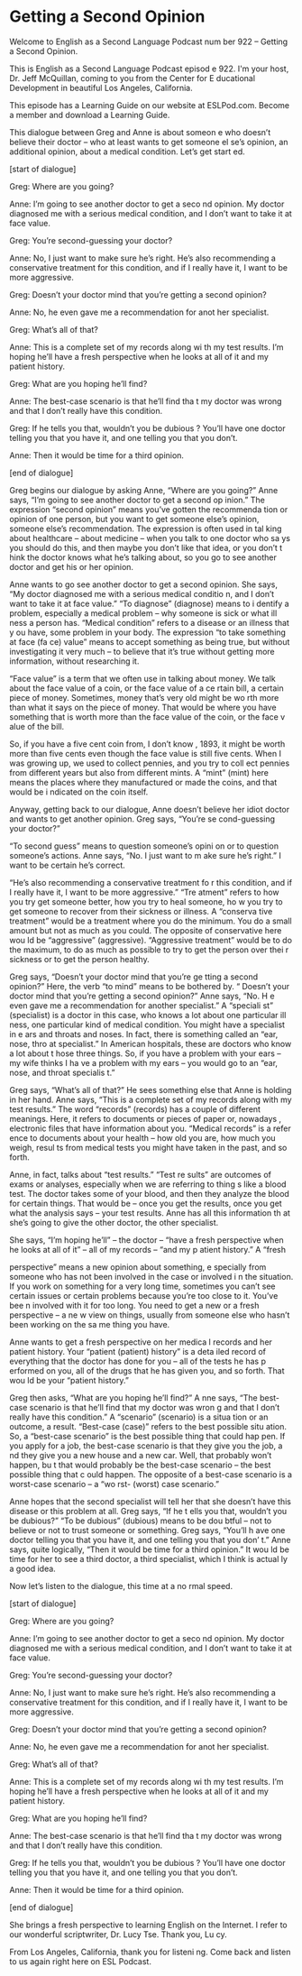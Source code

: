 # Getting a Second Opinion

Welcome to English as a Second Language Podcast num ber 922 – Getting a Second Opinion. 

This is English as a Second Language Podcast episod e 922. I'm your host, Dr. Jeff McQuillan, coming to you from the Center for E ducational Development in beautiful Los Angeles, California. 

This episode has a Learning Guide on our website at  ESLPod.com. Become a member and download a Learning Guide. 

This dialogue between Greg and Anne is about someon e who doesn’t believe their doctor – who at least wants to get someone el se’s opinion, an additional opinion, about a medical condition. Let’s get start ed.  

[start of dialogue] 

Greg: Where are you going? 

Anne: I’m going to see another doctor to get a seco nd opinion. My doctor diagnosed me with a serious medical condition, and I don’t want to take it at face value.  

Greg: You’re second-guessing your doctor? 

Anne: No, I just want to make sure he’s right. He’s  also recommending a conservative treatment for this condition, and if I  really have it, I want to be more aggressive.  

Greg: Doesn’t your doctor mind that you’re getting a second opinion? 

Anne: No, he even gave me a recommendation for anot her specialist.  

Greg: What’s all of that? 

Anne: This is a complete set of my records along wi th my test results. I’m hoping he’ll have a fresh perspective when he looks at all  of it and my patient history. 

Greg: What are you hoping he’ll find? 

Anne: The best-case scenario is that he’ll find tha t my doctor was wrong and that I don’t really have this condition.  

Greg: If he tells you that, wouldn’t you be dubious ? You’ll have one doctor telling you that you have it, and one telling you that you don’t. 

Anne: Then it would be time for a third opinion. 

[end of dialogue] 

Greg begins our dialogue by asking Anne, “Where are  you going?” Anne says, “I’m going to see another doctor to get a second op inion.” The expression “second opinion” means you’ve gotten the recommenda tion or opinion of one person, but you want to get someone else’s opinion,  someone else’s recommendation. The expression is often used in tal king about healthcare – about medicine – when you talk to one doctor who sa ys you should do this, and then maybe you don’t like that idea, or you don’t t hink the doctor knows what he’s talking about, so you go to see another doctor and get his or her opinion.  

Anne wants to go see another doctor to get a second  opinion. She says, “My doctor diagnosed me with a serious medical conditio n, and I don’t want to take it at face value.” “To diagnose” (diagnose) means to i dentify a problem, especially a medical problem – why someone is sick or what ill ness a person has. “Medical condition” refers to a disease or an illness that y ou have, some problem in your body. The expression “to take something at face (fa ce) value” means to accept something as being true, but without investigating it very much – to believe that it’s true without getting more information, without  researching it.  

“Face value” is a term that we often use in talking  about money. We talk about the face value of a coin, or the face value of a ce rtain bill, a certain piece of money. Sometimes, money that’s very old might be wo rth more than what it says on the piece of money. That would be where you have  something that is worth more than the face value of the coin, or the face v alue of the bill.  

So, if you have a five cent coin from, I don’t know , 1893, it might be worth more than five cents even though the face value is still  five cents. When I was growing up, we used to collect pennies, and you try to coll ect pennies from different years but also from different mints. A “mint” (mint) here  means the places where they manufactured or made the coins, and that would be i ndicated on the coin itself. 

Anyway, getting back to our dialogue, Anne doesn’t believe her idiot doctor and wants to get another opinion. Greg says, “You’re se cond-guessing your doctor?”  

“To second guess” means to question someone’s opini on or to question someone’s actions. Anne says, “No. I just want to m ake sure he’s right.” I want to be certain he’s correct.  

“He’s also recommending a conservative treatment fo r this condition, and if I really have it, I want to be more aggressive.” “Tre atment” refers to how you try get someone better, how you try to heal someone, ho w you try to get someone to recover from their sickness or illness. A “conserva tive treatment” would be a treatment where you do the minimum. You do a small amount but not as much as you could. The opposite of conservative here wou ld be “aggressive” (aggressive). “Aggressive treatment” would be to do  the maximum, to do as much as possible to try to get the person over thei r sickness or to get the person healthy.  

Greg says, “Doesn’t your doctor mind that you’re ge tting a second opinion?” Here, the verb “to mind” means to be bothered by. “ Doesn’t your doctor mind that you’re getting a second opinion?” Anne says, “No. H e even gave me a recommendation for another specialist.” A “speciali st” (specialist) is a doctor in this case, who knows a lot about one particular ill ness, one particular kind of medical condition. You might have a specialist in e ars and throats and noses. In fact, there is something called an “ear, nose, thro at specialist.” In American hospitals, these are doctors who know a lot about t hose three things. So, if you have a problem with your ears – my wife thinks I ha ve a problem with my ears – you would go to an “ear, nose, and throat specialis t.”  

Greg says, “What’s all of that?” He sees something else that Anne is holding in her hand. Anne says, “This is a complete set of my records along with my test results.” The word “records” (records) has a couple  of different meanings. Here, it refers to documents or pieces of paper or, nowadays , electronic files that have information about you. “Medical records” is a refer ence to documents about your health – how old you are, how much you weigh, resul ts from medical tests you might have taken in the past, and so forth.  

Anne, in fact, talks about “test results.” “Test re sults” are outcomes of exams or analyses, especially when we are referring to thing s like a blood test. The doctor takes some of your blood, and then they analyze the  blood for certain things. That would be – once you get the results, once you get what the analysis says – your test results. Anne has all this information th at she’s going to give the other doctor, the other specialist.  

She says, “I’m hoping he’ll” – the doctor – “have a  fresh perspective when he looks at all of it” – all of my records – “and my p atient history.” A “fresh  

perspective” means a new opinion about something, e specially from someone who has not been involved in the case or involved i n the situation. If you work on something for a very long time, sometimes you can’t  see certain issues or certain problems because you’re too close to it. You’ve bee n involved with it for too long. You need to get a new or a fresh perspective – a ne w view on things, usually from someone else who hasn’t been working on the sa me thing you have.  

Anne wants to get a fresh perspective on her medica l records and her patient history. Your “patient (patient) history” is a deta iled record of everything that the doctor has done for you – all of the tests he has p erformed on you, all of the drugs that he has given you, and so forth. That wou ld be your “patient history.” 

Greg then asks, “What are you hoping he’ll find?” A nne says, “The best-case scenario is that he’ll find that my doctor was wron g and that I don’t really have this condition.” A “scenario” (scenario) is a situa tion or an outcome, a result. “Best-case (case)” refers to the best possible situ ation. So, a “best-case scenario” is the best possible thing that could hap pen. If you apply for a job, the best-case scenario is that they give you the job, a nd they give you a new house and a new car. Well, that probably won’t happen, bu t that would probably be the best-case scenario – the best possible thing that c ould happen. The opposite of a best-case scenario is a worst-case scenario – a “wo rst- (worst) case scenario.”  

Anne hopes that the second specialist will tell her  that she doesn’t have this disease or this problem at all. Greg says, “If he t ells you that, wouldn’t you be dubious?” “To be dubious” (dubious) means to be dou btful – not to believe or not to trust someone or something. Greg says, “You’ll h ave one doctor telling you that you have it, and one telling you that you don’ t.” Anne says, quite logically, “Then it would be time for a third opinion.” It wou ld be time for her to see a third doctor, a third specialist, which I think is actual ly a good idea. 

Now let’s listen to the dialogue, this time at a no rmal speed. 

[start of dialogue] 

Greg: Where are you going? 

Anne: I’m going to see another doctor to get a seco nd opinion. My doctor diagnosed me with a serious medical condition, and I don’t want to take it at face value.  

Greg: You’re second-guessing your doctor? 

Anne: No, I just want to make sure he’s right. He’s  also recommending a conservative treatment for this condition, and if I  really have it, I want to be more aggressive.  

Greg: Doesn’t your doctor mind that you’re getting a second opinion? 

Anne: No, he even gave me a recommendation for anot her specialist.  

Greg: What’s all of that? 

Anne: This is a complete set of my records along wi th my test results. I’m hoping he’ll have a fresh perspective when he looks at all  of it and my patient history. 

Greg: What are you hoping he’ll find? 

Anne: The best-case scenario is that he’ll find tha t my doctor was wrong and that I don’t really have this condition.  

Greg: If he tells you that, wouldn’t you be dubious ? You’ll have one doctor telling you that you have it, and one telling you that you don’t. 

Anne: Then it would be time for a third opinion. 

[end of dialogue] 

She brings a fresh perspective to learning English on the Internet. I refer to our wonderful scriptwriter, Dr. Lucy Tse. Thank you, Lu cy. 

From Los Angeles, California, thank you for listeni ng. Come back and listen to us again right here on ESL Podcast. 

